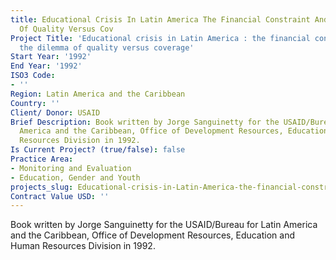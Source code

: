 ```yaml
---
title: Educational Crisis In Latin America The Financial Constraint And The Dilemma
  Of Quality Versus Cov
Project Title: 'Educational crisis in Latin America : the financial constraint and
  the dilemma of quality versus coverage'
Start Year: '1992'
End Year: '1992'
ISO3 Code:
- ''
Region: Latin America and the Caribbean
Country: ''
Client/ Donor: USAID
Brief Description: Book written by Jorge Sanguinetty for the USAID/Bureau for Latin
  America and the Caribbean, Office of Development Resources, Education and Human
  Resources Division in 1992.
Is Current Project? (true/false): false
Practice Area:
- Monitoring and Evaluation
- Education, Gender and Youth
projects_slug: Educational-crisis-in-Latin-America-the-financial-constraint-and-the-dilemma-of-quality-versus-cov
Contract Value USD: ''
---
```


Book written by Jorge Sanguinetty for the USAID/Bureau for Latin America and the Caribbean, Office of Development Resources, Education and Human Resources Division in 1992.
